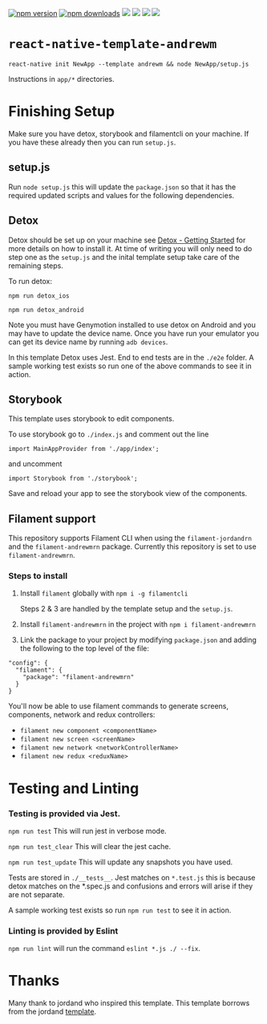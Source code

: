 [![npm version](https://badge.fury.io/js/react-native-template-andrewm.svg)](https://badge.fury.io/js/react-native-template-andrewm)
[![npm downloads](https://img.shields.io/npm/dt/react-native-template-andrewm.svg)](https://www.npmjs.com/package/react-native-template-andrewm)
![](https://img.shields.io/github/issues-raw/andrewmarmion/react-native-template-andrewm.svg)
![](https://img.shields.io/github/last-commit/andrewmarmion/react-native-template-andrewm.svg)
![](https://img.shields.io/github/languages/top/andrewmarmion/react-native-template-andrewm.svg)
![](https://img.shields.io/npm/l/react-native-template-andrewm.svg)


# `react-native-template-andrewm`

```
react-native init NewApp --template andrewm && node NewApp/setup.js
```

Instructions in `app/*` directories.

# Finishing Setup
Make sure you have detox, storybook and filamentcli on your machine. If you have these already then you can run `setup.js`.

## setup.js
Run `node setup.js` this will update the `package.json` so that it has the required updated scripts and values for the following dependencies.

## Detox
Detox should be set up on your machine see [Detox - Getting Started](https://github.com/wix/Detox/blob/master/docs/Introduction.GettingStarted.md) for more details on how to install it. At time of writing you will only need to do step one as the `setup.js` and the inital template setup take care of the remaining steps.

To run detox:

`npm run detox_ios` 

`npm run detox_android`

Note you must have Genymotion installed to use detox on Android and you may have to update the device name. Once you have run your emulator you can get its device name by running `adb devices`. 

In this template Detox uses Jest. End to end tests are in the `./e2e` folder. A sample working test exists so run one of the above commands to see it in action.

## Storybook
This template uses storybook to edit components. 

To use storybook go to `./index.js` and comment out the line 

`import MainAppProvider from './app/index';` 

and uncomment 

`import Storybook from './storybook';` 

Save and reload your app to see the storybook view of the components. 

## Filament support

This repository supports Filament CLI when using the `filament-jordandrn` and the `filament-andrewmrn` package. Currently this repository is set to use `filament-andrewmrn`.

### Steps to install
1. Install `filament` globally with `npm i -g filamentcli`

   Steps 2 & 3 are handled by the template setup and the `setup.js`.

2. Install `filament-andrewmrn` in the project with `npm i filament-andrewmrn`
3. Link the package to your project by modifying `package.json` and adding the following to the top level of the file:
  ```
  "config": {
    "filament": {
      "package": "filament-andrewmrn"
    }
  }
  ```

You'll now be able to use filament commands to generate screens, components, network  and redux controllers:

- `filament new component <componentName>`
- `filament new screen <screenName>`
- `filament new network <networkControllerName>`
- `filament new redux <reduxName>`

# Testing and Linting

### Testing is provided via Jest. 

`npm run test`        This will run jest in verbose mode. 

`npm run test_clear`  This will clear the jest cache.

`npm run test_update` This will update any snapshots you have used.

Tests are stored in `./__tests__`. Jest matches on `*.test.js` this is because detox matches on the *.spec.js and confusions and errors will arise if they are not separate. 

A sample working test exists so run `npm run test` to see it in action.

### Linting is provided by Eslint

`npm run lint` will run the command `eslint *.js ./ --fix`.

# Thanks

Many thank to jordand who inspired this template. This template borrows from the jordand [template](https://github.com/JordanDuncan/react-native-template-jordand). 
